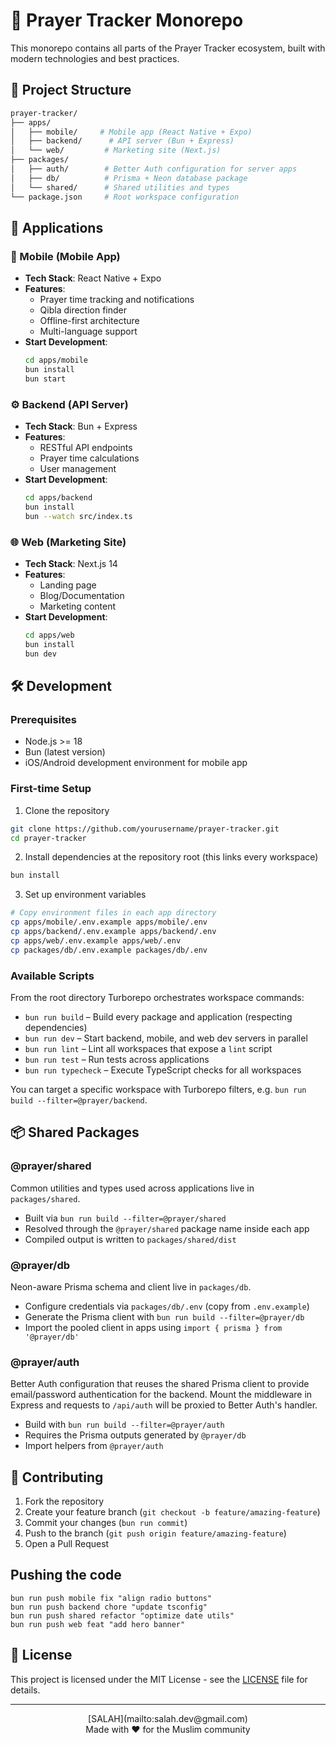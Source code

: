 # 🕌 Prayer Tracker Monorepo

This monorepo contains all parts of the Prayer Tracker ecosystem, built with modern technologies and best practices.

## 📁 Project Structure

```bash
prayer-tracker/
├── apps/
│   ├── mobile/     # Mobile app (React Native + Expo)
│   ├── backend/      # API server (Bun + Express)
│   └── web/         # Marketing site (Next.js)
├── packages/
│   ├── auth/        # Better Auth configuration for server apps
│   ├── db/          # Prisma + Neon database package
│   └── shared/      # Shared utilities and types
└── package.json     # Root workspace configuration
```

## 🚀 Applications

### 📱 Mobile (Mobile App)

- **Tech Stack**: React Native + Expo
- **Features**:
  - Prayer time tracking and notifications
  - Qibla direction finder
  - Offline-first architecture
  - Multi-language support
- **Start Development**:
  ```bash
  cd apps/mobile
  bun install
  bun start
  ```

### ⚙️ Backend (API Server)

- **Tech Stack**: Bun + Express
- **Features**:
  - RESTful API endpoints
  - Prayer time calculations
  - User management
- **Start Development**:
  ```bash
  cd apps/backend
  bun install
  bun --watch src/index.ts
  ```

### 🌐 Web (Marketing Site)

- **Tech Stack**: Next.js 14
- **Features**:
  - Landing page
  - Blog/Documentation
  - Marketing content
- **Start Development**:
  ```bash
  cd apps/web
  bun install
  bun dev
  ```

## 🛠️ Development

### Prerequisites

- Node.js >= 18
- Bun (latest version)
- iOS/Android development environment for mobile app

### First-time Setup

1. Clone the repository

```bash
git clone https://github.com/yourusername/prayer-tracker.git
cd prayer-tracker
```

2. Install dependencies at the repository root (this links every workspace)

```bash
bun install
```

3. Set up environment variables

```bash
# Copy environment files in each app directory
cp apps/mobile/.env.example apps/mobile/.env
cp apps/backend/.env.example apps/backend/.env
cp apps/web/.env.example apps/web/.env
cp packages/db/.env.example packages/db/.env
```

### Available Scripts

From the root directory Turborepo orchestrates workspace commands:

- `bun run build` – Build every package and application (respecting dependencies)
- `bun run dev` – Start backend, mobile, and web dev servers in parallel
- `bun run lint` – Lint all workspaces that expose a `lint` script
- `bun run test` – Run tests across applications
- `bun run typecheck` – Execute TypeScript checks for all workspaces

You can target a specific workspace with Turborepo filters, e.g. `bun run build --filter=@prayer/backend`.

## 📦 Shared Packages

### @prayer/shared

Common utilities and types used across applications live in `packages/shared`.

- Built via `bun run build --filter=@prayer/shared`
- Resolved through the `@prayer/shared` package name inside each app
- Compiled output is written to `packages/shared/dist`

### @prayer/db

Neon-aware Prisma schema and client live in `packages/db`.

- Configure credentials via `packages/db/.env` (copy from `.env.example`)
- Generate the Prisma client with `bun run build --filter=@prayer/db`
- Import the pooled client in apps using `import { prisma } from '@prayer/db'`

### @prayer/auth

Better Auth configuration that reuses the shared Prisma client to provide
email/password authentication for the backend. Mount the middleware in Express
and requests to `/api/auth` will be proxied to Better Auth's handler.

- Build with `bun run build --filter=@prayer/auth`
- Requires the Prisma outputs generated by `@prayer/db`
- Import helpers from `@prayer/auth`

## 🤝 Contributing

1. Fork the repository
2. Create your feature branch (`git checkout -b feature/amazing-feature`)
3. Commit your changes (`bun run commit`)
4. Push to the branch (`git push origin feature/amazing-feature`)
5. Open a Pull Request

## Pushing the code

```
bun run push mobile fix "align radio buttons"
bun run push backend chore "update tsconfig"
bun run push shared refactor "optimize date utils"
bun run push web feat "add hero banner"
```

## 📝 License

This project is licensed under the MIT License - see the [LICENSE](LICENSE) file for details.

---

<div align="center">
[SALAH](mailto:salah.dev@gmail.com)
</div>

<div align="center">
Made with ❤️ for the Muslim community
</div>
